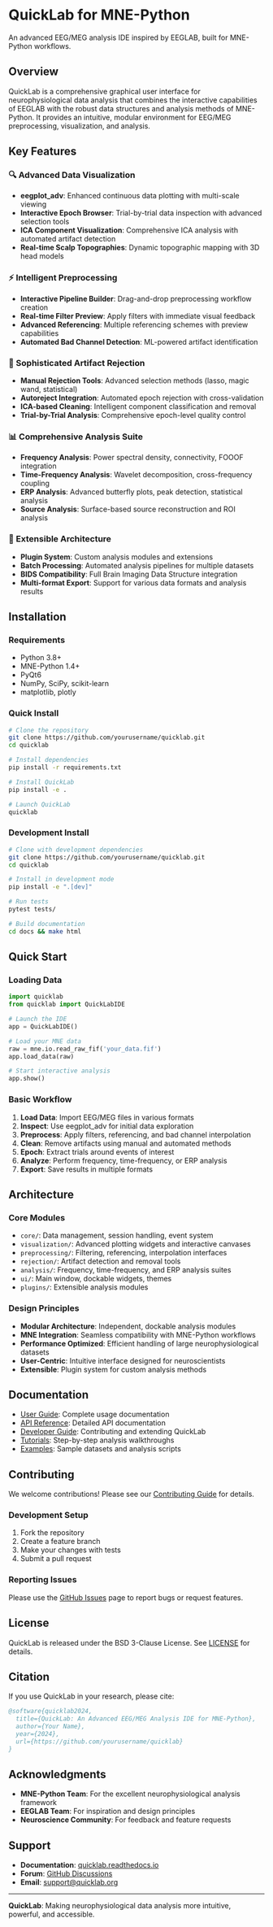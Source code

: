# QuickLab for MNE-Python

An advanced EEG/MEG analysis IDE inspired by EEGLAB, built for MNE-Python workflows.

## Overview

QuickLab is a comprehensive graphical user interface for neurophysiological data analysis that combines the interactive capabilities of EEGLAB with the robust data structures and analysis methods of MNE-Python. It provides an intuitive, modular environment for EEG/MEG preprocessing, visualization, and analysis.

## Key Features

### 🔍 Advanced Data Visualization
- **eegplot_adv**: Enhanced continuous data plotting with multi-scale viewing
- **Interactive Epoch Browser**: Trial-by-trial data inspection with advanced selection tools
- **ICA Component Visualization**: Comprehensive ICA analysis with automated artifact detection
- **Real-time Scalp Topographies**: Dynamic topographic mapping with 3D head models

### ⚡ Intelligent Preprocessing
- **Interactive Pipeline Builder**: Drag-and-drop preprocessing workflow creation
- **Real-time Filter Preview**: Apply filters with immediate visual feedback
- **Advanced Referencing**: Multiple referencing schemes with preview capabilities
- **Automated Bad Channel Detection**: ML-powered artifact identification

### 🎯 Sophisticated Artifact Rejection
- **Manual Rejection Tools**: Advanced selection methods (lasso, magic wand, statistical)
- **Autoreject Integration**: Automated epoch rejection with cross-validation
- **ICA-based Cleaning**: Intelligent component classification and removal
- **Trial-by-Trial Analysis**: Comprehensive epoch-level quality control

### 📊 Comprehensive Analysis Suite
- **Frequency Analysis**: Power spectral density, connectivity, FOOOF integration
- **Time-Frequency Analysis**: Wavelet decomposition, cross-frequency coupling
- **ERP Analysis**: Advanced butterfly plots, peak detection, statistical analysis
- **Source Analysis**: Surface-based source reconstruction and ROI analysis

### 🔧 Extensible Architecture
- **Plugin System**: Custom analysis modules and extensions
- **Batch Processing**: Automated analysis pipelines for multiple datasets
- **BIDS Compatibility**: Full Brain Imaging Data Structure integration
- **Multi-format Export**: Support for various data formats and analysis results

## Installation

### Requirements
- Python 3.8+
- MNE-Python 1.4+
- PyQt6
- NumPy, SciPy, scikit-learn
- matplotlib, plotly

### Quick Install
```bash
# Clone the repository
git clone https://github.com/yourusername/quicklab.git
cd quicklab

# Install dependencies
pip install -r requirements.txt

# Install QuickLab
pip install -e .

# Launch QuickLab
quicklab
```

### Development Install
```bash
# Clone with development dependencies
git clone https://github.com/yourusername/quicklab.git
cd quicklab

# Install in development mode
pip install -e ".[dev]"

# Run tests
pytest tests/

# Build documentation
cd docs && make html
```

## Quick Start

### Loading Data
```python
import quicklab
from quicklab import QuickLabIDE

# Launch the IDE
app = QuickLabIDE()

# Load your MNE data
raw = mne.io.read_raw_fif('your_data.fif')
app.load_data(raw)

# Start interactive analysis
app.show()
```

### Basic Workflow
1. **Load Data**: Import EEG/MEG files in various formats
2. **Inspect**: Use eegplot_adv for initial data exploration  
3. **Preprocess**: Apply filters, referencing, and bad channel interpolation
4. **Clean**: Remove artifacts using manual and automated methods
5. **Epoch**: Extract trials around events of interest
6. **Analyze**: Perform frequency, time-frequency, or ERP analysis
7. **Export**: Save results in multiple formats

## Architecture

### Core Modules
- `core/`: Data management, session handling, event system
- `visualization/`: Advanced plotting widgets and interactive canvases
- `preprocessing/`: Filtering, referencing, interpolation interfaces
- `rejection/`: Artifact detection and removal tools
- `analysis/`: Frequency, time-frequency, and ERP analysis suites
- `ui/`: Main window, dockable widgets, themes
- `plugins/`: Extensible analysis modules

### Design Principles
- **Modular Architecture**: Independent, dockable analysis modules
- **MNE Integration**: Seamless compatibility with MNE-Python workflows
- **Performance Optimized**: Efficient handling of large neurophysiological datasets
- **User-Centric**: Intuitive interface designed for neuroscientists
- **Extensible**: Plugin system for custom analysis methods

## Documentation

- [User Guide](docs/user_guide/): Complete usage documentation
- [API Reference](docs/api/): Detailed API documentation  
- [Developer Guide](docs/developer/): Contributing and extending QuickLab
- [Tutorials](docs/tutorials/): Step-by-step analysis walkthroughs
- [Examples](examples/): Sample datasets and analysis scripts

## Contributing

We welcome contributions! Please see our [Contributing Guide](CONTRIBUTING.md) for details.

### Development Setup
1. Fork the repository
2. Create a feature branch
3. Make your changes with tests
4. Submit a pull request

### Reporting Issues
Please use the [GitHub Issues](https://github.com/yourusername/quicklab/issues) page to report bugs or request features.

## License

QuickLab is released under the BSD 3-Clause License. See [LICENSE](LICENSE) for details.

## Citation

If you use QuickLab in your research, please cite:

```bibtex
@software{quicklab2024,
  title={QuickLab: An Advanced EEG/MEG Analysis IDE for MNE-Python},
  author={Your Name},
  year={2024},
  url={https://github.com/yourusername/quicklab}
}
```

## Acknowledgments

- **MNE-Python Team**: For the excellent neurophysiological analysis framework
- **EEGLAB Team**: For inspiration and design principles
- **Neuroscience Community**: For feedback and feature requests

## Support

- **Documentation**: [quicklab.readthedocs.io](https://quicklab.readthedocs.io)
- **Forum**: [GitHub Discussions](https://github.com/yourusername/quicklab/discussions)
- **Email**: support@quicklab.org

---

**QuickLab**: Making neurophysiological data analysis more intuitive, powerful, and accessible.